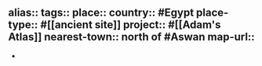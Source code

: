 alias::
tags::
place::
country:: #Egypt 
place-type:: #[[ancient site]] 
project:: #[[Adam's Atlas]] 
nearest-town:: north of #Aswan
map-url::
-
-